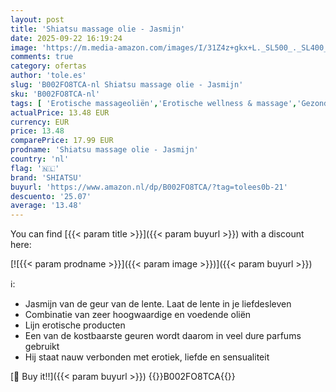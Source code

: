```yaml
---
layout: post
title: 'Shiatsu massage olie - Jasmijn'
date: 2025-09-22 16:19:24
image: 'https://m.media-amazon.com/images/I/31Z4z+gkx+L._SL500_._SL400_.jpg'
comments: true
category: ofertas
author: 'tole.es'
slug: 'B002FO8TCA-nl Shiatsu massage olie - Jasmijn'
sku: 'B002FO8TCA-nl'
tags: [ 'Erotische massageoliën','Erotische wellness & massage','Gezondheid & persoonlijke verzorging','Seks & sensualiteit','shiatsu','🇳🇱', ]
actualPrice: 13.48 EUR
currency: EUR
price: 13.48
comparePrice: 17.99 EUR
prodname: 'Shiatsu massage olie - Jasmijn'
country: 'nl'
flag: '🇳🇱'
brand: 'SHIATSU'
buyurl: 'https://www.amazon.nl/dp/B002FO8TCA/?tag=tolees0b-21'
descuento: '25.07'
average: '13.48'
---
```


You can find [{{< param title >}}]({{< param buyurl >}}) with a discount here:

[![{{< param prodname >}}]({{< param image >}})]({{< param buyurl >}})

ℹ️:

- Jasmijn van de geur van de lente. Laat de lente in je liefdesleven
- Combinatie van zeer hoogwaardige en voedende oliën
- Lijn erotische producten
- Een van de kostbaarste geuren wordt daarom in veel dure parfums gebruikt
- Hij staat nauw verbonden met erotiek, liefde en sensualiteit

[🛒 Buy it!!]({{< param buyurl >}})
{{<world>}}B002FO8TCA{{</world>}}
